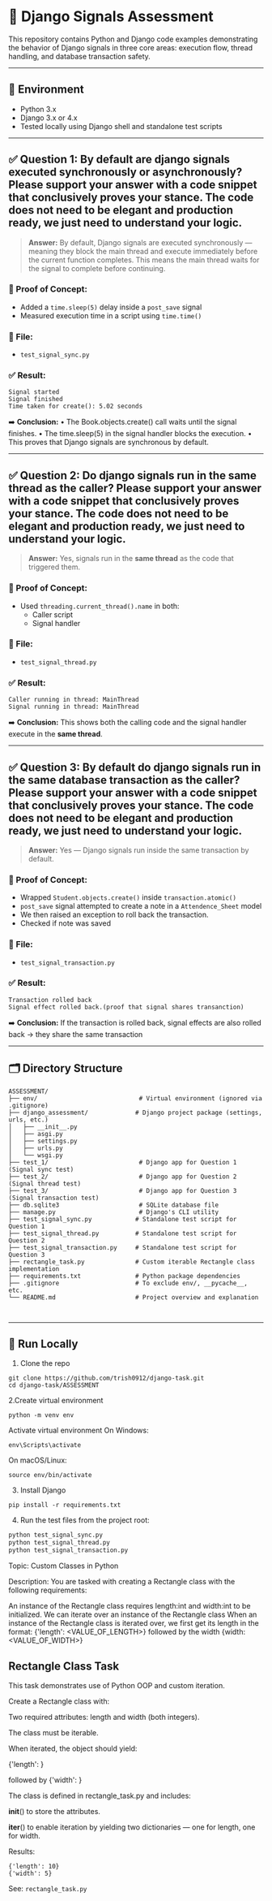 # 📘 Django Signals Assessment

This repository contains Python and Django code examples demonstrating the behavior of Django signals in three core areas: execution flow, thread handling, and database transaction safety.

---

## 🧪 Environment

- Python 3.x
- Django 3.x or 4.x
- Tested locally using Django shell and standalone test scripts

---

## ✅ Question 1: By default are django signals executed synchronously or asynchronously? Please support your answer with a code snippet that conclusively proves your stance. The code does not need to be elegant and production ready, we just need to understand your logic.

> **Answer:** By default, Django signals are executed synchronously — meaning they block the main thread and execute immediately before the current function completes.
This means the main thread waits for the signal to complete before continuing.

### 🔬 Proof of Concept:
- Added a `time.sleep(5)` delay inside a `post_save` signal
- Measured execution time in a script using `time.time()`

### 📂 File:
- `test_signal_sync.py`

### ✅ Result:
```
Signal started
Signal finished
Time taken for create(): 5.02 seconds
```

➡️ **Conclusion:** 
•	The Book.objects.create() call waits until the signal finishes.
•	The time.sleep(5) in the signal handler blocks the execution.
•	This proves that Django signals are synchronous by default.


---

## ✅ Question 2: Do django signals run in the same thread as the caller? Please support your answer with a code snippet that conclusively proves your stance. The code does not need to be elegant and production ready, we just need to understand your logic.

> **Answer:** Yes, signals run in the **same thread** as the code that triggered them.

### 🔬 Proof of Concept:
- Used `threading.current_thread().name` in both:
  - Caller script
  - Signal handler

### 📂 File:
- `test_signal_thread.py`

### ✅ Result:
```
Caller running in thread: MainThread
Signal running in thread: MainThread
```

➡️ **Conclusion:** This shows both the calling code and the signal handler execute in the **same thread**.

---

## ✅ Question 3: By default do django signals run in the same database transaction as the caller? Please support your answer with a code snippet that conclusively proves your stance. The code does not need to be elegant and production ready, we just need to understand your logic.

> **Answer:** Yes — Django signals run inside the same transaction by default.

### 🔬 Proof of Concept:
- Wrapped `Student.objects.create()` inside `transaction.atomic()`
- `post_save` signal attempted to create a note in a `Attendence_Sheet` model
- We then raised an exception to roll back the transaction.
- Checked if note was saved

### 📂 File:
- `test_signal_transaction.py`

### ✅ Result:
```
Transaction rolled back
Signal effect rolled back.(proof that signal shares transanction)
```

➡️ **Conclusion:** If the transaction is rolled back, signal effects are also rolled back → they share the same transaction


---

## 🗂️ Directory Structure

```
ASSESSMENT/
├── env/                            # Virtual environment (ignored via .gitignore)
├── django_assessment/             # Django project package (settings, urls, etc.)
│   ├── __init__.py
│   ├── asgi.py
│   ├── settings.py
│   ├── urls.py
│   └── wsgi.py
├── test_1/                         # Django app for Question 1 (Signal sync test)
├── test_2/                         # Django app for Question 2 (Signal thread test)
├── test_3/                         # Django app for Question 3 (Signal transaction test)
├── db.sqlite3                      # SQLite database file
├── manage.py                       # Django's CLI utility
├── test_signal_sync.py            # Standalone test script for Question 1
├── test_signal_thread.py          # Standalone test script for Question 2
├── test_signal_transaction.py     # Standalone test script for Question 3
├── rectangle_task.py              # Custom iterable Rectangle class implementation
├── requirements.txt               # Python package dependencies
├── .gitignore                     # To exclude env/, __pycache__, etc.
└── README.md                      # Project overview and explanation



```

---



## 🚀 Run Locally

1. Clone the repo

```
git clone https://github.com/trish0912/django-task.git
cd django-task/ASSESSMENT

```

2.Create virtual environment
```
python -m venv env

```
Activate virtual environment
On Windows:
```
env\Scripts\activate

```

On macOS/Linux:
```
source env/bin/activate

```

3. Install Django  
```
pip install -r requirements.txt

```
4. Run the test files from the project root:
```bash
python test_signal_sync.py
python test_signal_thread.py
python test_signal_transaction.py
```
Topic: Custom Classes in Python

Description: You are tasked with creating a Rectangle class with the following requirements:

An instance of the Rectangle class requires length:int and width:int to be initialized.
We can iterate over an instance of the Rectangle class 
When an instance of the Rectangle class is iterated over, we first get its length in the format: {'length': <VALUE_OF_LENGTH>} followed by the width {width: <VALUE_OF_WIDTH>}

## Rectangle Class Task

This task demonstrates use of Python OOP and custom iteration.

Create a Rectangle class with:

Two required attributes: length and width (both integers).

The class must be iterable.

When iterated, the object should yield:

{'length': <value>}

followed by {'width': <value>}

The class is defined in rectangle_task.py and includes:

__init__() to store the attributes.

__iter__() to enable iteration by yielding two dictionaries — one for length, one for width.

Results:
```
{'length': 10}
{'width': 5}
```

See: `rectangle_task.py`
